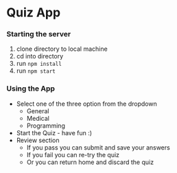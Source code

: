 # Quiz App

### Starting the server

1. clone directory to local machine
2. cd into directory
3. run `npm install`
4. run `npm start`

### Using the App

* Select one of the three option from the dropdown
    - General
    - Medical
    - Programming
* Start the Quiz - have fun :)
* Review section
    - If you pass you can submit and save your answers
    - If you fail you can re-try the quiz
    - Or you can return home and discard the quiz
